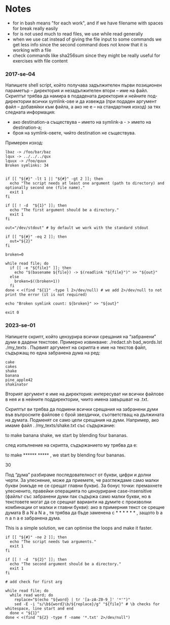 # Notes

- for in bash means "for each work", and if we have filename with spaces for break really easily
- for is not used much to read files, we use while read generally
- when we use cat instead of giving the file input to some commands we get less info since the second command
does not know that it is working with a file
- check commands like sha256sum since they might be really useful for exercises with file content


### 2017-se-04
Напишете shell script, който получава задължителен първи позиционен параметър – директория
и незадължителен втори – име на файл. Скриптът трябва да намира в подадената директория и нейните
под-директории всички symlink-ове и да извежда (при подаден аргумент файл – добавяйки към файла,
а ако не е – на стандартния изход) за тях следната информация:

- ако destination-a съществува – името на symlink-а - > името на destination-а;
- броя на symlink-овете, чийто destination не съществува.

Примерен изход:
````text
lbaz -> /foo/bar/baz
lqux -> ../../../qux
lquux -> /foo/quux
Broken symlinks: 34
````


````shell

if [[ "${#}" -lt 1 || "${#}" -gt 2 ]]; then
  echo "The script needs at least one argument (path to directory) and optionally second one (file name)."
  exit 1
fi 

if [[ ! -d  "${1}" ]]; then
  echo "The first argument should be a directory."
  exit 1
fi 

out="/dev/stdout" # by default we work with the standard stdout 

if [[ "${#}" -eq 2 ]]; then
  out="${2}"
fi 

broken=0

while read file; do 
  if [[ -e "${file}" ]]; then
    echo "$(basename ${file}) -> $(readlink "${file}")" >> "${out}"
  else
    broken=$((broken+1))
  fi
done < <(find "${1}" -type l 2>/dev/null) # we add 2>/dev/null to not print the error (it is not required)

echo "Broken symlink count: ${broken}" >> "${out}"

exit 0
````

### 2023-se-01

Напишете скрипт, който цензурира всички срещания на “забранени” думи в дадени текстове.
Примерно извикване: ./redact.sh bad_words.lst ./my_texts .
Първият аргумент на скрипта е име на текстов файл, съдържащ по една забранена дума на ред:
````text
cake
cakes
shake
banana
pine_apple42
shakinator
````
Вторият аргумент е име на директория: интересуват ни всички файлове в нея и в нейните поддиректории,
чиито имена завършват на .txt.

Скриптът ви трябва да подмени всички срещания на забранени думи във въпросните файлове с брой
звездички, съответстващ на дължината на думата. Подменят се само цели срещания на думи.
Например, ако имаме файл . /my_texts/shake.txt със съдържание:

to make banana shake, we start by blending four bananas.

след изпълнение на скрипта, съдържанието му трябва да е:

to make ****** ***** , we start by blending four bananas.

30

Под “дума” разбираме последователност от букви, цифри и долни черти.
За улеснение, може да приемете, че разглеждаме само малки букви (никъде не се срещат главни
букви).
За бонус точки: премахнете улесненито, правейки операцията по цензуриране case-insensitive (файлът
със забранени думи пак съдържа само малки букви, но в текстовете могат да се срещнат варианти на
думите с произволни комбинации от малки и главни букви): ако в примерния текст се срещне думата
B a N a N a , тя трябва да бъде заменена с * * * * * * , защото b a n a n a е забранена дума.

This is a simple solution, we can optimise the loops and make it faster. 

````shell
if [[ "${#}" -ne 2 ]]; then
  echo "The script needs two arguments."
  exit 1
fi 

if [[ ! -d  "${2}" ]]; then
  echo "The second argument should be a directory."
  exit 1
fi 

# add check for first arg

while read file; do
  while read word; do 
    replace="$(echo "${word} | tr '[a-zA-Z0-9_]' '*'")"
    sed -E -i "s/\b${word}\b/${replace}/g" "${file}" # \b checks for whitespace, line start and end 
  done < "${1}"
done < <(find "${2} -type f -name '*.txt' 2>/dev/null")

````